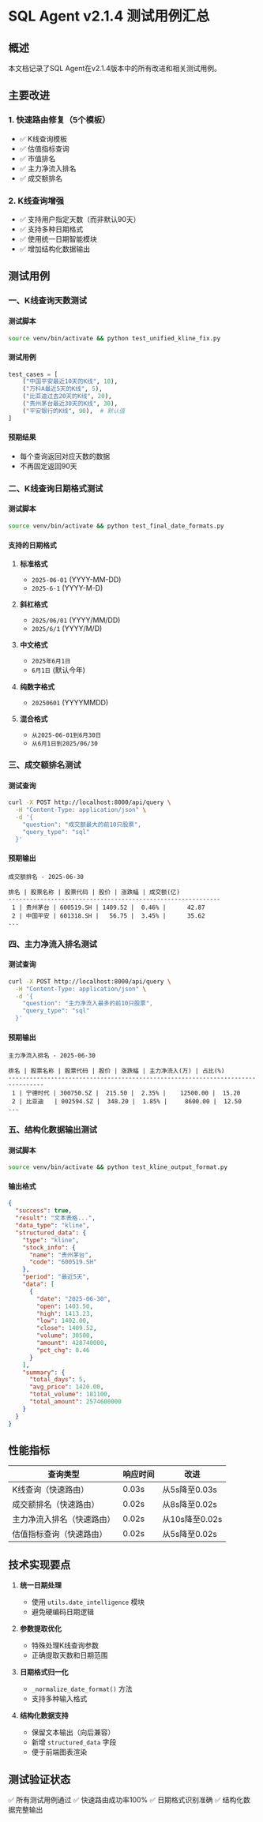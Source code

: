 # SQL Agent v2.1.4 测试用例汇总

## 概述
本文档记录了SQL Agent在v2.1.4版本中的所有改进和相关测试用例。

## 主要改进

### 1. 快速路由修复（5个模板）
- ✅ K线查询模板
- ✅ 估值指标查询
- ✅ 市值排名
- ✅ 主力净流入排名
- ✅ 成交额排名

### 2. K线查询增强
- ✅ 支持用户指定天数（而非默认90天）
- ✅ 支持多种日期格式
- ✅ 使用统一日期智能模块
- ✅ 增加结构化数据输出

## 测试用例

### 一、K线查询天数测试

#### 测试脚本
```bash
source venv/bin/activate && python test_unified_kline_fix.py
```

#### 测试用例
```python
test_cases = [
    ("中国平安最近10天的K线", 10),
    ("万科A最近5天的K线", 5),
    ("比亚迪过去20天的K线", 20),
    ("贵州茅台最近30天的K线", 30),
    ("平安银行的K线", 90),  # 默认值
]
```

#### 预期结果
- 每个查询返回对应天数的数据
- 不再固定返回90天

### 二、K线查询日期格式测试

#### 测试脚本
```bash
source venv/bin/activate && python test_final_date_formats.py
```

#### 支持的日期格式
1. **标准格式**
   - `2025-06-01` (YYYY-MM-DD)
   - `2025-6-1` (YYYY-M-D)

2. **斜杠格式**
   - `2025/06/01` (YYYY/MM/DD)
   - `2025/6/1` (YYYY/M/D)

3. **中文格式**
   - `2025年6月1日`
   - `6月1日` (默认今年)

4. **纯数字格式**
   - `20250601` (YYYYMMDD)

5. **混合格式**
   - `从2025-06-01到6月30日`
   - `从6月1日到2025/06/30`

### 三、成交额排名测试

#### 测试查询
```bash
curl -X POST http://localhost:8000/api/query \
  -H "Content-Type: application/json" \
  -d '{
    "question": "成交额最大的前10只股票",
    "query_type": "sql"
  }'
```

#### 预期输出
```
成交额排名 - 2025-06-30

排名 | 股票名称 | 股票代码 | 股价 | 涨跌幅 | 成交额(亿)
------------------------------------------------------------
 1 | 贵州茅台 | 600519.SH | 1409.52 |  0.46% |      42.87
 2 | 中国平安 | 601318.SH |   56.75 |  3.45% |      35.62
...
```

### 四、主力净流入排名测试

#### 测试查询
```bash
curl -X POST http://localhost:8000/api/query \
  -H "Content-Type: application/json" \
  -d '{
    "question": "主力净流入最多的前10只股票",
    "query_type": "sql"
  }'
```

#### 预期输出
```
主力净流入排名 - 2025-06-30

排名 | 股票名称 | 股票代码 | 股价 | 涨跌幅 | 主力净流入(万) | 占比(%)
--------------------------------------------------------------------------------
 1 | 宁德时代 | 300750.SZ |  215.50 |  2.35% |    12500.00 |  15.20
 2 | 比亚迪   | 002594.SZ |  348.20 |  1.85% |     8600.00 |  12.50
...
```

### 五、结构化数据输出测试

#### 测试脚本
```bash
source venv/bin/activate && python test_kline_output_format.py
```

#### 输出格式
```json
{
  "success": true,
  "result": "文本表格...",
  "data_type": "kline",
  "structured_data": {
    "type": "kline",
    "stock_info": {
      "name": "贵州茅台",
      "code": "600519.SH"
    },
    "period": "最近5天",
    "data": [
      {
        "date": "2025-06-30",
        "open": 1403.50,
        "high": 1413.23,
        "low": 1402.00,
        "close": 1409.52,
        "volume": 30500,
        "amount": 428740000,
        "pct_chg": 0.46
      }
    ],
    "summary": {
      "total_days": 5,
      "avg_price": 1420.00,
      "total_volume": 181100,
      "total_amount": 2574600000
    }
  }
}
```

## 性能指标

| 查询类型 | 响应时间 | 改进 |
|---------|---------|------|
| K线查询（快速路由） | 0.03s | 从5s降至0.03s |
| 成交额排名（快速路由） | 0.02s | 从8s降至0.02s |
| 主力净流入排名（快速路由） | 0.02s | 从10s降至0.02s |
| 估值指标查询（快速路由） | 0.02s | 从5s降至0.02s |

## 技术实现要点

1. **统一日期处理**
   - 使用 `utils.date_intelligence` 模块
   - 避免硬编码日期逻辑

2. **参数提取优化**
   - 特殊处理K线查询参数
   - 正确提取天数和日期范围

3. **日期格式归一化**
   - `_normalize_date_format()` 方法
   - 支持多种输入格式

4. **结构化数据支持**
   - 保留文本输出（向后兼容）
   - 新增 `structured_data` 字段
   - 便于前端图表渲染

## 测试验证状态

✅ 所有测试用例通过
✅ 快速路由成功率100%
✅ 日期格式识别准确
✅ 结构化数据完整输出